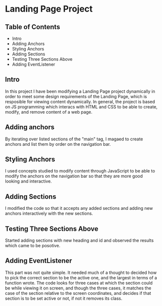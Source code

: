# Landing Page Project

## Table of Contents

* Intro 
* Adding Anchors
* Styling Anchors
* Adding Sections
* Testing Three Sections Above
* Adding EventListener

## Intro

In this project I have been modifying a Landing Page project dynamically in order to meet some design requirements of the Landing Page, which is resposible for viewing content dynamically. In general, the project is based on JS programming which interacs with HTML and CSS to be able to create, modify, and remove content of a web page.


## Adding anchors

By iterating over listed sections of the "main" tag, I magaed to create anchors and list them by order on the navigation bar.


## Styling Anchors

I used concepts studied to modify content through JavaScript to be able to modify the anchors on the navigation bar so that they are more good looking and interactive. 


## Adding Sections 

I modified the code so that it accepts any added sections and adding new anchors interactively with the new sections.


## Testing Three Sections Above

Started adding sections with new heading and id and observed the results which came to be posotive.


## Adding EventListener

This part was not quite simple. It needed much of a thought to decided how to pick the correct section to be the active one, and the largest in terms of a function wrote. The code looks for three cases at which the section could be while viewing it on screen, and though the three cases, it matches the case of the section relative to the screen coordinates, and decides if that section is to be set active or not, if not it removes its class. 


